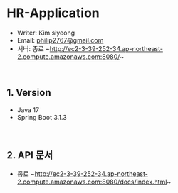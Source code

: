 # HR-Application

- Writer: Kim siyeong
- Email: philip2767@gmail.com
- 서버: 종료 ~http://ec2-3-39-252-34.ap-northeast-2.compute.amazonaws.com:8080/~

<br/>

## 1. Version

- Java 17
- Spring Boot 3.1.3

<br/>

## 2. API 문서

- 종료 ~http://ec2-3-39-252-34.ap-northeast-2.compute.amazonaws.com:8080/docs/index.html~
